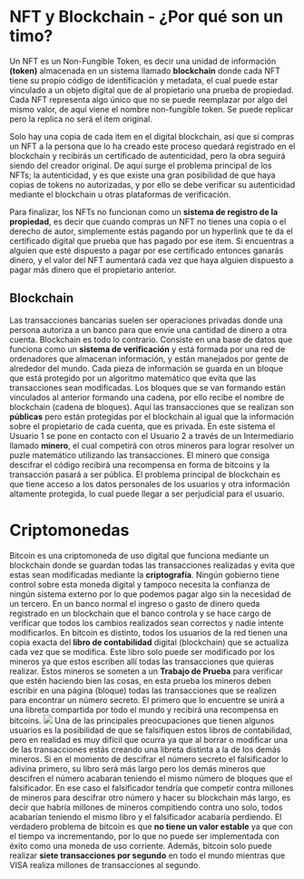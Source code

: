 # NFT y Blockchain - ¿Por qué son un timo?

Un NFT es un Non-Fungible Token, es decir una unidad de información **(token)** almacenada en un sistema llamado **blockchain** donde cada NFT tiene su propio código de identificación y metadata, el cual puede estar vinculado a un objeto digital que de al propietario una prueba de propiedad. Cada NFT representa algo único que no se puede reemplazar por algo del mismo valor, de aquí viene el nombre non-fungible token. Se puede replicar pero la replica no será el item original.

Solo hay una copia de cada item en el digital blockchain, así que si compras un NFT a la persona que lo ha creado este proceso quedará registrado en el blockchain y recibirás un certificado de autenticidad, pero la obra seguirá siendo del creador original.  De aquí surge el problema principal de los NFTs; la autenticidad, y es que existe una gran posibilidad de que haya copias de tokens no autorizadas, y por ello se debe verificar su autenticidad mediante el blockchain u otras plataformas de verificación. 

Para finalizar, los NFTs no funcionan como un **sistema de registro de la propiedad**, es decir que cuando compras un NFT no tienes una copia o el derecho de autor, simplemente estás pagando por un hyperlink que te da el certificado digital que prueba que has pagado por ese item. Si encuentras a alguien que esté dispuesto a pagar por ese certificado entonces ganarás dinero, y el valor del NFT aumentará cada vez que haya alguien dispuesto a pagar más dinero que el propietario anterior. 

## Blockchain

Las transacciones bancarias suelen ser operaciones privadas donde una persona autoriza a un banco para que envíe una cantidad de dinero a otra cuenta. 
Blockchain es todo lo contrario. Consiste en una base de datos que funciona como un **sistema de verificación** y está formada por una red de ordenadores que almacenan información, y están manejados por gente de alrededor del mundo. Cada pieza de información se guarda en un bloque que está protegido por un algoritmo matemático que evita que las transacciones sean modificadas. Los bloques que se van formando están vinculados al anterior formando una cadena, por ello recibe el nombre de blockchain (cadena de bloques).
Aquí las transacciones que se realizan son **públicas** pero están protegidas por el blockchain al igual que la información sobre el propietario de cada cuenta, que es privada.
En este sistema el Usuario 1 se pone en contacto con el Usuario 2 a través de un Intermediario llamado **minero**, el cual competirá con otros mineros para lograr resolver un puzle matemático utilizando las transacciones. El minero que consiga descifrar el código recibirá una recompensa en forma de bitcoins y la transacción pasará a ser pública.
El problema principal de blockchain es que tiene acceso a los datos personales de los usuarios y otra información altamente protegida, lo cual puede llegar a ser perjudicial para el usuario.

# Criptomonedas

Bitcoin es una criptomoneda de uso digital que funciona mediante un blockchain donde se guardan todas las transacciones realizadas y evita que estas sean modificadas mediante la **criptografía**. Ningún gobierno tiene control sobre esta moneda digital y tampoco necesita la confianza de ningún sistema externo por lo que podemos pagar algo sin la necesidad de un tercero.
En un banco normal el ingreso o gasto de dinero queda registrado en un blockchain que el banco controla y se hace cargo de verificar que todos los cambios realizados sean correctos y nadie intente modificarlos. En bitcoin es distinto, todos los usuarios de la red tienen una copia exacta del **libro de contabilidad** digital (blockchain) que se actualiza cada vez que se modifica. Este libro solo puede ser modificado por los mineros ya que estos escriben allí todas las transacciones que quieras realizar. Estos mineros se someten a un **Trabajo de Prueba** para verificar que estén haciendo bien las cosas, en esta prueba los mineros deben escribir en una página (bloque) todas las transacciones que se realizen para encontrar un número secreto. El primero que lo encuentre se unirá a una libreta compartida por todo el mundo y recibirá una recompensa en bitcoins.
![](https://en.wikipedia.org/wiki/Bitcoin#/media/File:Bitcoin.svg)
Una de las principales preocupaciones que tienen algunos usuarios es la posibilidad de que se falsifiquen estos libros de contabilidad, pero en realidad es muy difícil que ocurra ya que al borrar o modificar una de las transacciones estás creando una libreta distinta a la de los demás mineros. Si en el momento de descifrar el número secreto el falsificador lo adivina primero, su libro será más largo pero los demás mineros que descifren el número acabaran teniendo el mismo número de bloques que el falsificador. En ese caso el falsificador tendría que competir contra millones de mineros para descifrar otro número y hacer su blockchain más largo, es decir que habría millones de mineros compitiendo contra uno solo, todos acabarían teniendo el mismo libro y el falsificador acabaría perdiendo.
El verdadero problema de bitcoin es que **no tiene un valor estable** ya que con el tiempo va incrementando, por lo que no puede ser implementada con éxito como una moneda de uso corriente. Además, bitcoin solo puede realizar **siete transacciones por segundo** en todo el mundo mientras que VISA realiza millones de transacciones al segundo.
